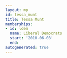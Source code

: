 ```yaml
---
layout: mp
id: tessa_munt
title: Tessa Munt
memberships:
- id: ldem
  name: Liberal Democrats
  start: '2010-06-08'
  end: 
autogenerated: true
---
```

